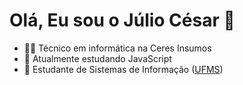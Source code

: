 <h1> Olá, Eu sou o Júlio César 👋</h1>
<ul>
  <li>👨‍💻 Técnico em informática na Ceres Insumos</li>
  <li>📝 Atualmente estudando JavaScript</li>
  <li>📝 Estudante de Sistemas de Informação (<a href="https://www.ufms.com.br" target="_blank">UFMS</a>)</li>
</ul>

<!---
Julioo-Cesar/Julioo-Cesar is a ✨ special ✨ repository because its `README.md` (this file) appears on your GitHub profile.
You can click the Preview link to take a look at your changes.
--->
